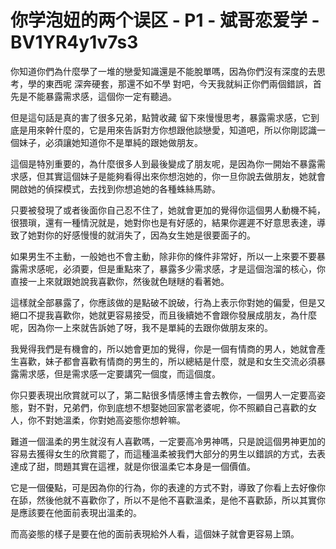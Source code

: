 # 你学泡妞的两个误区 - P1 - 斌哥恋爱学 - BV1YR4y1v7s3

你知道你們為什麼學了一堆的戀愛知識還是不能脫單嗎，因為你們沒有深度的去思考，學的東西呢 深奔硬套，那還不如不學 對吧，今天我就糾正你們兩個錯誤，首先是不能暴露需求感，這個你一定有聽過。

但是這句話是真的害了很多兄弟，點贊收藏 留下來慢慢思考，暴露需求感，它到底是用來幹什麼的，它是用來告訴對方你想跟他談戀愛，知道吧，所以你剛認識一個妹子，必須讓她知道你不是單純的跟她做朋友。

這個是特別重要的，為什麼很多人到最後變成了朋友呢，是因為你一開始不暴露需求感，但其實這個妹子是能夠看得出來你想泡她的，你一旦你說去做朋友，她就會開啟她的偵探模式，去找到你想追她的各種蛛絲馬跡。

只要被發現了或者後面你自己忍不住了，她就會更加的覺得你這個男人動機不純，很猥瑣，還有一種情況就是，她對你也是有好感的，結果你遲遲不好意思表達，導致了她對你的好感慢慢的就消失了，因為女生她是很要面子的。

如果男生不主動，一般她也不會主動，除非你的條件非常好，所以一上來要不要暴露需求感呢，必須要，但是重點來了，暴露多少需求感，才是這個泡溜的核心，你直接一上來就跟她說我喜歡你，然後就色瞇瞇的看著她。

這樣就全部暴露了，你應該做的是點破不說破，行為上表示你對她的偏愛，但是又絕口不提我喜歡你，她就更容易接受，而且後續她不會跟你發展成朋友，為什麼呢，因為你一上來就告訴她了呀，我不是單純的去跟你做朋友來的。

我覺得我們是有機會的，所以她會更加的覺得，你是一個有情商的男人，她就會產生喜歡，妹子都會喜歡有情商的男生的，所以總結是什麼，就是和女生交流必須暴露需求感，但是需求感一定要講究一個度，而這個度。

你只要表現出欣賞就可以了，第二點很多情感博主會去教你，一個男人一定要高姿態，對不對，兄弟們，你到底想不想娶她回家當老婆呢，你不照顧自己喜歡的女人，你不對她溫柔，你對她高姿態你想幹嘛。

難道一個溫柔的男生就沒有人喜歡嗎，一定要高冷男神嗎，只是說這個男神更加的容易去獲得女生的欣賞罷了，而這種溫柔被我們大部分的男生以錯誤的方式，去表達成了甜，問題其實在這裡，就是你很溫柔它本身是一個價值。

它是一個優點，可是因為你的行為，你的表達的方式不對，導致了你看上去好像你在舔，然後他就不喜歡你了，所以不是他不喜歡溫柔，是他不喜歡舔，所以其實你是應該要在他面前表現出溫柔的。

而高姿態的樣子是要在他的面前表現給外人看，這個妹子就會更容易上頭。